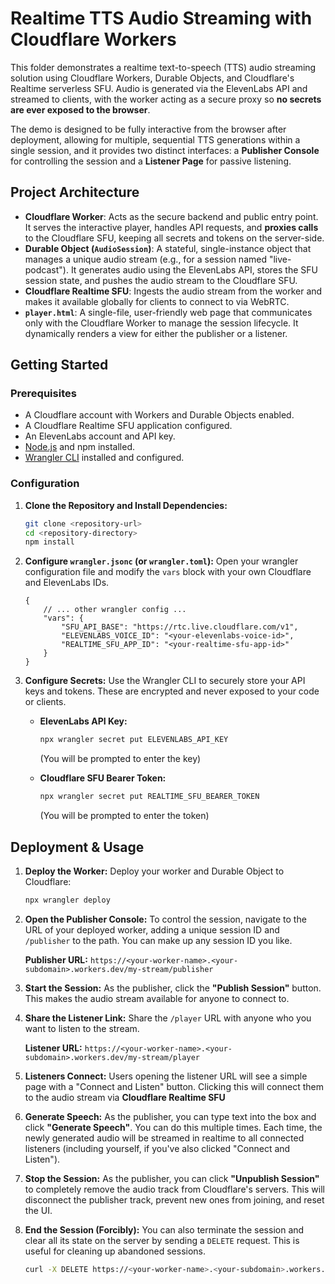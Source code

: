 # Realtime TTS Audio Streaming with Cloudflare Workers

This folder demonstrates a realtime text-to-speech (TTS) audio streaming solution using Cloudflare Workers, Durable Objects, and Cloudflare's Realtime serverless SFU. Audio is generated via the ElevenLabs API and streamed to clients, with the worker acting as a secure proxy so **no secrets are ever exposed to the browser**.

The demo is designed to be fully interactive from the browser after deployment, allowing for multiple, sequential TTS generations within a single session, and it provides two distinct interfaces: a **Publisher Console** for controlling the session and a **Listener Page** for passive listening.

## Project Architecture

*   **Cloudflare Worker**: Acts as the secure backend and public entry point. It serves the interactive player, handles API requests, and **proxies calls** to the Cloudflare SFU, keeping all secrets and tokens on the server-side.
*   **Durable Object (`AudioSession`)**: A stateful, single-instance object that manages a unique audio stream (e.g., for a session named "live-podcast"). It generates audio using the ElevenLabs API, stores the SFU session state, and pushes the audio stream to the Cloudflare SFU.
*   **Cloudflare Realtime SFU**: Ingests the audio stream from the worker and makes it available globally for clients to connect to via WebRTC.
*   **`player.html`**: A single-file, user-friendly web page that communicates only with the Cloudflare Worker to manage the session lifecycle. It dynamically renders a view for either the publisher or a listener.

## Getting Started

### Prerequisites

*   A Cloudflare account with Workers and Durable Objects enabled.
*   A Cloudflare Realtime SFU application configured.
*   An ElevenLabs account and API key.
*   [Node.js](https://nodejs.org/) and npm installed.
*   [Wrangler CLI](https://developers.cloudflare.com/workers/wrangler/install-and-update/) installed and configured.

### Configuration

1.  **Clone the Repository and Install Dependencies:**
    ```bash
    git clone <repository-url>
    cd <repository-directory>
    npm install
    ```

2.  **Configure `wrangler.jsonc` (or `wrangler.toml`):**
    Open your wrangler configuration file and modify the `vars` block with your own Cloudflare and ElevenLabs IDs.

    ```jsonc
    {
    	// ... other wrangler config ...
    	"vars": {
            "SFU_API_BASE": "https://rtc.live.cloudflare.com/v1",
    		"ELEVENLABS_VOICE_ID": "<your-elevenlabs-voice-id>",
    		"REALTIME_SFU_APP_ID": "<your-realtime-sfu-app-id>"
    	}
    }
    ```

3.  **Configure Secrets:**
    Use the Wrangler CLI to securely store your API keys and tokens. These are encrypted and never exposed to your code or clients.

    *   **ElevenLabs API Key:**
        ```bash
        npx wrangler secret put ELEVENLABS_API_KEY
        ```
        (You will be prompted to enter the key)

    *   **Cloudflare SFU Bearer Token:**
        ```bash
        npx wrangler secret put REALTIME_SFU_BEARER_TOKEN
        ```
        (You will be prompted to enter the token)

## Deployment & Usage

1.  **Deploy the Worker:**
    Deploy your worker and Durable Object to Cloudflare:
    ```bash
    npx wrangler deploy
    ```

2.  **Open the Publisher Console:**
    To control the session, navigate to the URL of your deployed worker, adding a unique session ID and `/publisher` to the path. You can make up any session ID you like.

    **Publisher URL:** `https://<your-worker-name>.<your-subdomain>.workers.dev/my-stream/publisher`

3.  **Start the Session:**
    As the publisher, click the **"Publish Session"** button. This makes the audio stream available for anyone to connect to.

4.  **Share the Listener Link:**
    Share the `/player` URL with anyone who you want to listen to the stream.

    **Listener URL:** `https://<your-worker-name>.<your-subdomain>.workers.dev/my-stream/player`

5.  **Listeners Connect:**
    Users opening the listener URL will see a simple page with a "Connect and Listen" button. Clicking this will connect them to the audio stream via **Cloudflare Realtime SFU**

6.  **Generate Speech:**
    As the publisher, you can type text into the box and click **"Generate Speech"**. You can do this multiple times. Each time, the newly generated audio will be streamed in realtime to all connected listeners (including yourself, if you've also clicked "Connect and Listen").

7.  **Stop the Session:**
    As the publisher, you can click **"Unpublish Session"** to completely remove the audio track from Cloudflare's servers. This will disconnect the publisher track, prevent new ones from joining, and reset the UI.

8.  **End the Session (Forcibly):**
    You can also terminate the session and clear all its state on the server by sending a `DELETE` request. This is useful for cleaning up abandoned sessions.

    ```bash
    curl -X DELETE https://<your-worker-name>.<your-subdomain>.workers.dev/my-stream
    ```